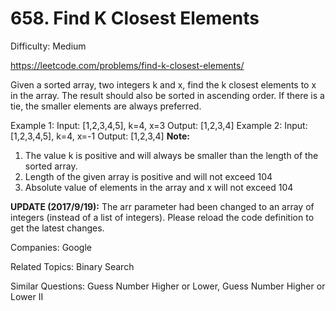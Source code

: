 # 658. Find K Closest Elements

Difficulty: Medium

https://leetcode.com/problems/find-k-closest-elements/

Given a sorted array, two integers k and x, find the k closest elements to x in the array. The result should also be sorted in ascending order. If there is a tie, the smaller elements are always preferred.

Example 1:
Input: [1,2,3,4,5], k=4, x=3
Output: [1,2,3,4]
Example 2:
Input: [1,2,3,4,5], k=4, x=-1
Output: [1,2,3,4]
**Note:**
1. The value k is positive and will always be smaller than the length of the sorted array.
2. Length of the given array is positive and will not exceed 104
3. Absolute value of elements in the array and x will not exceed 104

**UPDATE (2017/9/19):**
The arr parameter had been changed to an array of integers (instead of a list of integers). Please reload the code definition to get the latest changes.

Companies: Google

Related Topics: Binary Search

Similar Questions: Guess Number Higher or Lower, Guess Number Higher or Lower II

